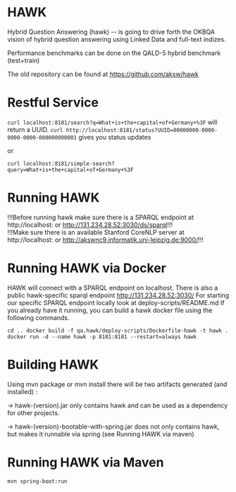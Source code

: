 HAWK
====

Hybrid Question Answering (hawk) -- is going to drive forth the OKBQA vision of hybrid question answering using Linked Data and full-text indizes. 

Performance benchmarks can be done on the QALD-5 hybrid benchmark (test+train)

The old repository can be found at https://github.com/aksw/hawk

Restful Service
===
``curl localhost:8181/search?q=What+is+the+capital+of+Germany+%3F``
will return a UUID.
``curl http://localhost:8181/status?UUID=00000000-0000-0000-0000-000000000001`` gives you status updates

or

``curl localhost:8181/simple-search?query=What+is+the+capital+of+Germany+%3F``

Running HAWK
==
!!!Before running hawk make sure there is a SPARQL endpoint at http://localhost: or http://131.234.28.52:3030/ds/sparql!!! <br>
!!!Make sure there is an available Stanford CoreNLP server at http://localhost: or http://akswnc9.informatik.uni-leipzig.de:9000/!!!

Running HAWK via Docker
===

HAWK will connect with a SPARQL endpoint on localhost.
There is also a public hawk-specific sparql endpoint http://131.234.28.52:3030/
For starting our specific SPARQL endpoint locally look at deploy-scripts/README.md
If you already have it running, you can build a hawk docker file using the following commands.

``
cd ..
docker build -f qa.hawk/deploy-scripts/Dockerfile-hawk -t hawk .
docker run -d --name hawk -p 8181:8181 --restart=always hawk
``

Building HAWK
===
Using mvn package or mvn install there will be two artifacts generated (and installed) :

-> hawk-(version).jar only contains hawk and can be used as a dependency for other projects.

-> hawk-(version)-bootable-with-spring.jar does not only contains hawk, but makes it runnable 
   via spring (see Running HAWK via maven)


Running  HAWK via Maven
===
```
mvn spring-boot:run
```
